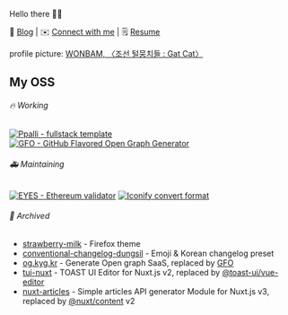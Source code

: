 Hello there 👋🏼

📝 [Blog](https://kyg.kr/blog) | ✉️ [Connect with me](https://kyg.kr/issues) | 🗒️ [Resume](https://kyg.kr/resume)

profile picture: [WONBAM, 〈조선 털뭉치들 : Gat Cat〉](https://wonbam.postype.com/post/11613023)

## My OSS

###### 🔥 Working
[![Ppalli - fullstack template](https://github-readme-stats.vercel.app/api/pin/?username=dungsil&repo=ppalli)](https://github.com/dungsil/ppalli)
[![GFO - GitHub Flavored Open Graph Generator](https://github-readme-stats.vercel.app/api/pin/?username=dungsil&repo=gfo)](https://github.com/dungsil/gfo)

###### 🚑️ Maintaining
[![EYES - Ethereum validator](https://github-readme-stats.vercel.app/api/pin/?username=eyesprotocol&repo=ethereum-validator&show_owner=true)](https://github.com/eyesprotocol/ethereum-validator)
[![Iconify convert format](https://github-readme-stats.vercel.app/api/pin/?username=dun-land&repo=convert-iconify&show_owner=true)](https://github.com/dungsil/convert-iconify)

###### 🔖 Archived
 - [strawberry-milk](https://github.com/dungsil/strawberry-milk) - Firefox theme
 - [conventional-changelog-dungsil](https://github.com/dungsil/conventional-changelog-dungsil) - Emoji & Korean changelog preset
 - [og.kyg.kr](https://github.com/dungsil/og.kyg.kr) - Generate Open graph SaaS, replaced by [GFO](https://github.com/dungsil/gfo)
 - [tui-nuxt](https://github.com/tui-nuxt/editor) - TOAST UI Editor for Nuxt.js v2, replaced by [@toast-ui/vue-editor](https://github.com/nhn/tui.editor/tree/master/apps/vue-editor)
 - [nuxt-articles](https://github.com/dungsil/nuxt-articles) - Simple articles API generator Module for Nuxt.js v3, replaced by [@nuxt/content](https://github.com/nuxt/content/) v2
